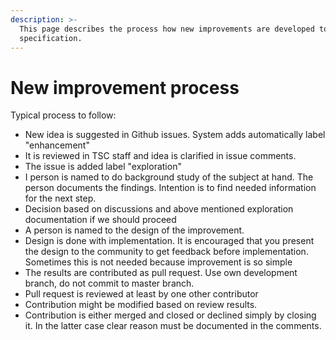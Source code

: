 ```yaml
---
description: >-
  This page describes the process how new improvements are developed to the
  specification.
---
```


# New improvement process



Typical process to follow:

* New idea is suggested in Github issues. System adds automatically label "enhancement"
* It is reviewed in TSC staff and idea is clarified in issue comments.&#x20;
* The issue is added label "exploration"&#x20;
* I person is named to do background study of the subject at hand. The person documents the findings. Intention is to find needed information for the next step.
* Decision based on discussions and above mentioned exploration documentation if we should proceed
* A person is named to the design of the improvement.&#x20;
* Design is done with implementation. It is encouraged that you present the design to the community to get feedback before implementation. Sometimes this is not needed because improvement is so simple
* The results are contributed as pull request. Use own development branch, do not commit to master branch.&#x20;
* Pull request is reviewed at least by one other contributor
* Contribution might be modified based on review results.&#x20;
* Contribution is either merged and closed or declined simply by closing it. In the latter case clear reason must be documented in the comments. &#x20;
